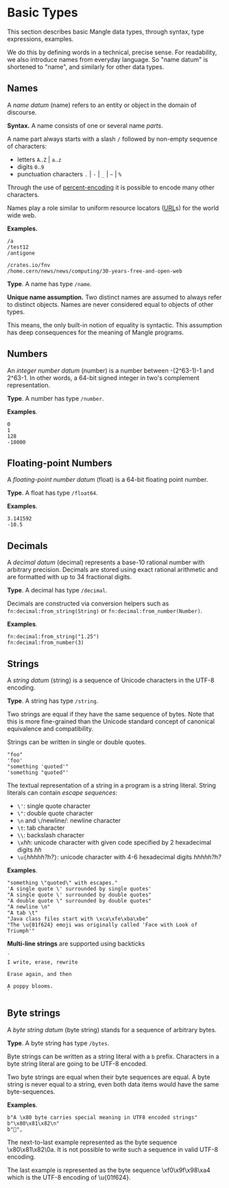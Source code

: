 # Basic Types

This section describes basic Mangle data types, through syntax,
type expressions, examples.

We do this by defining words in a technical, precise sense. For readability,
we also introduce names from everyday language. So "name datum" is
shortened to "name", and similarly for other data types.

## Names

A *name datum* (name) refers to an entity or object in the domain of
discourse.

**Syntax.** A name consists of one or several name *parts*.

A name part always starts with a slash `/` followed by non-empty
sequence of characters:
 * letters `A`..`Z` | `a`..`z`
 * digits `0`..`9`
 * punctuation characters `.` | `-` | `_` | `~` | `%`

Through the use of [percent-encoding](https://en.wikipedia.org/wiki/Percent-encoding)
it is possible to encode many other characters.

Names play a role similar to uniform resource locators
([URL](https://en.wikipedia.org/wiki/URL)s) for the world wide web.

**Examples.**

```
/a
/test12
/antigone

/crates.io/fnv
/home.cern/news/news/computing/30-years-free-and-open-web
```

**Type**. A name has type `/name`.

**Unique name assumption.** Two distinct names are assumed to always refer to
distinct objects. Names are never considered equal to objects of other types.

This means, the only built-in notion of equality is syntactic.
This assumption has deep consequences for the meaning of Mangle programs.

## Numbers

An *integer number datum* (number) is a number between
-(2^63-1)-1 and 2^63-1. In other words, a 64-bit signed integer in
two's complement representation.

**Type**. A number has type `/number`.

**Examples**.

```
0
1
128
-10000
```

## Floating-point Numbers

A *floating-point number datum* (float) is a 64-bit floating point number.

**Type**. A float has type `/float64`.

**Examples**.

```
3.141592
-10.5
```

## Decimals

A *decimal datum* (decimal) represents a base-10 rational number with
arbitrary precision.  Decimals are stored using exact rational arithmetic and
are formatted with up to 34 fractional digits.

**Type**. A decimal has type `/decimal`.

Decimals are constructed via conversion helpers such as
`fn:decimal:from_string(String)` or `fn:decimal:from_number(Number)`.

**Examples**.

```
fn:decimal:from_string("1.25")
fn:decimal:from_number(3)
```

## Strings

A *string datum* (string) is a sequence of Unicode characters
in the UTF-8 encoding.

**Type**. A string has type `/string`.

Two strings are equal if they have the same sequence of bytes. Note that
this is more fine-grained than the Unicode standard concept of canonical
equivalence and compatibility.

Strings can be written in single or double quotes.

```
"foo"
'foo'
"something 'quoted'"
'something "quoted"'
```

The textual representation of a string in a program is a string literal.
String literals can contain *escape sequences*:

* `\'`: single quote character
* `\"`: double quote character
* `\n` and `\`/newline/: newline character
* `\t`: tab character
* `\\`: backslash character
* `\x`*hh*: unicode character with given code specified by 2 hexadecimal digits *hh*
* `\u{`*hhhhh?h?*`}`: unicode character with 4-6 hexadecimal digits *hhhhh?h?*

**Examples**.
```
"something \"quoted\" with escapes."
'A single quote \' surrounded by single quotes'
"A single quote \' surrounded by double quotes"
"A double quote \" surrounded by double quotes"
"A newline \n"
"A tab \t"
"Java class files start with \xca\xfe\xba\xbe"
"The \u{01f624} emoji was originally called 'Face with Look of Triumph'"
```

**Multi-line strings** are supported using backticks

```
`
I write, erase, rewrite

Erase again, and then

A poppy blooms.
`
```

## Byte strings

A *byte string datum* (byte string) stands for a sequence of arbitrary bytes.

**Type**. A byte string has type `/bytes`.

Byte strings can be written as a string literal with a `b` prefix.
Characters in a byte string literal are going to be UTF-8 encoded.

Two byte strings are equal when their byte sequences are equal. A
byte string is never equal to a string, even both data items would
have the same byte-sequences.

**Examples**.
```
b"A \x80 byte carries special meaning in UTF8 encoded strings"
b"\x80\x81\x82\n"
b"😤",
```

The next-to-last example represented as the byte sequence \x80\x81\x82\0a.
It is not possible to write such a sequence in valid UTF-8 encoding.

The last example is represented as the byte sequence \xf0\x9f\x98\xa4 which
is the UTF-8 encoding of \u{01f624}.

